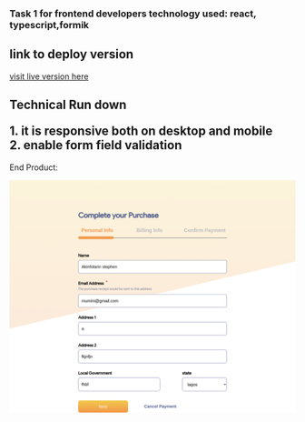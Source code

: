 <h3>Task 1 for frontend developers technology used: react, typescript,formik</h3>
<h2>link to deploy version</h2>
<a href="https://shiny-brioche-7e8e16.netlify.app/">visit live version  here</a>
<h2>
<p>Technical Run down</p>
1. it is responsive  both on desktop and mobile<br/>
2. enable form field validation
</h2>
<p>End Product:</p>
<img src="./formBg.png"></img>